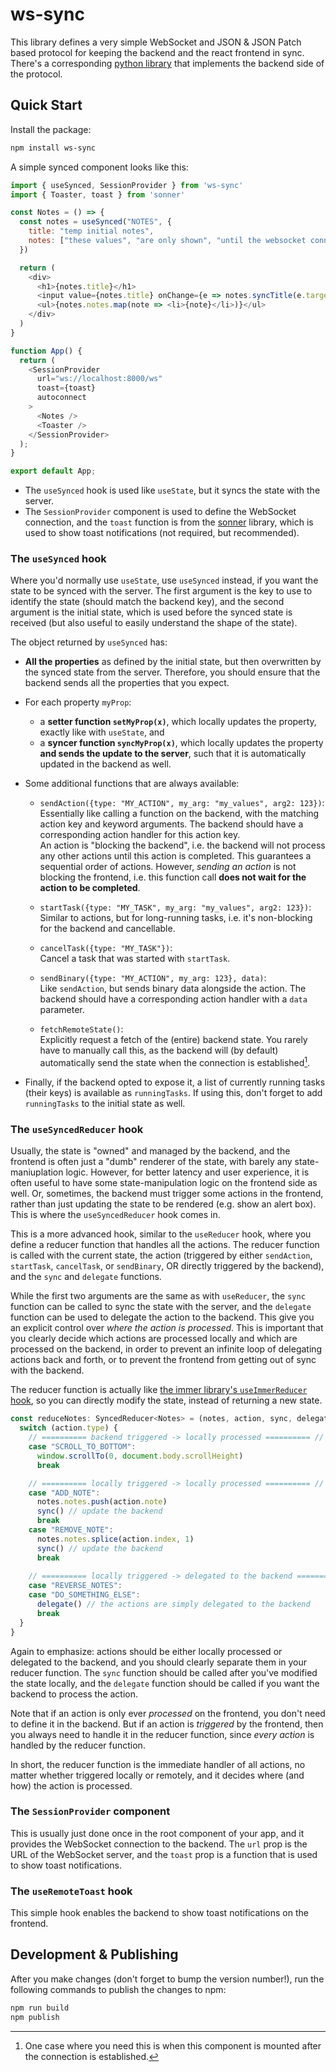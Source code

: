# ws-sync

This library defines a very simple WebSocket and JSON & JSON Patch based protocol for keeping the backend and the react frontend in sync. There's a corresponding [python library](https://github.com/JoongWonSeo/ws-sync) that implements the backend side of the protocol.


## Quick Start

Install the package:

```bash
npm install ws-sync
```

A simple synced component looks like this:

```javascript
import { useSynced, SessionProvider } from 'ws-sync'
import { Toaster, toast } from 'sonner'

const Notes = () => {
  const notes = useSynced("NOTES", {
    title: "temp initial notes",
    notes: ["these values", "are only shown", "until the websocket connects"],
  })

  return (
    <div>
      <h1>{notes.title}</h1>
      <input value={notes.title} onChange={e => notes.syncTitle(e.target.value)} />
      <ul>{notes.notes.map(note => <li>{note}</li>)}</ul>
    </div>
  )
}

function App() {
  return (
    <SessionProvider
      url="ws://localhost:8000/ws"
      toast={toast}
      autoconnect
    >
      <Notes />
      <Toaster />
    </SessionProvider>
  );
}

export default App;
```

- The `useSynced` hook is used like `useState`, but it syncs the state with the server.
- The `SessionProvider` component is used to define the WebSocket connection, and the `toast` function is from the [sonner](https://sonner.emilkowal.ski/) library, which is used to show toast notifications (not required, but recommended).


### The `useSynced` hook

Where you'd normally use `useState`, use `useSynced` instead, if you want the state to be synced with the server. The first argument is the key to use to identify the state (should match the backend key), and the second argument is the initial state, which is used before the synced state is received (but also useful to easily understand the shape of the state).

The object returned by `useSynced` has:

- **All the properties** as defined by the initial state, but then overwritten by the synced state from the server. Therefore, you should ensure that the backend sends all the properties that you expect.

- For each property `myProp`:
    - a **setter function `setMyProp(x)`**, which locally updates the property, exactly like with `useState`, and
    - a **syncer function `syncMyProp(x)`**, which locally updates the property **and sends the update to the server**, such that it is automatically updated in the backend as well.

- Some additional functions that are always available:
    - `sendAction({type: "MY_ACTION", my_arg: "my_values", arg2: 123})`:  
    Essentially like calling a function on the backend, with the matching action key and keyword arguments. The backend should have a corresponding action handler for this action key.  
    An action is "blocking the backend", i.e. the backend will not process any other actions until this action is completed. This guarantees a sequential order of actions. However, *sending an action* is not blocking the frontend, i.e. this function call **does not wait for the action to be completed**.

    - `startTask({type: "MY_TASK", my_arg: "my_values", arg2: 123})`:  
    Similar to actions, but for long-running tasks, i.e. it's non-blocking for the backend and cancellable.

    - `cancelTask({type: "MY_TASK"})`:  
    Cancel a task that was started with `startTask`.

    - `sendBinary({type: "MY_ACTION", my_arg: 123}, data)`:  
    Like `sendAction`, but sends binary data alongside the action. The backend should have a corresponding action handler with a `data` parameter.

    - `fetchRemoteState()`:  
    Explicitly request a fetch of the (entire) backend state. You rarely have to manually call this, as the backend will (by default) automatically send the state when the connection is established[^1].
    
- Finally, if the backend opted to expose it, a list of currently running tasks (their keys) is available as `runningTasks`. If using this, don't forget to add `runningTasks` to the initial state as well.

[^1]: One case where you need this is when this component is mounted after the connection is established.


### The `useSyncedReducer` hook

Usually, the state is "owned" and managed by the backend, and the frontend is often just a "dumb" renderer of the state, with barely any state-maniuplation logic. However, for better latency and user experience, it is often useful to have some state-manipulation logic on the frontend side as well. Or, sometimes, the backend must trigger some actions in the frontend, rather than just updating the state to be rendered (e.g. show an alert box). This is where the `useSyncedReducer` hook comes in.

This is a more advanced hook, similar to the `useReducer` hook, where you define a reducer function that handles all the actions. The reducer function is called with the current state, the action (triggered by either `sendAction`, `startTask`, `cancelTask`, or `sendBinary`, OR directly triggered by the backend), and the `sync` and `delegate` functions.

While the first two arguments are the same as with `useReducer`, the `sync` function can be called to sync the state with the server, and the `delegate` function can be used to delegate the action to the backend. This give you an explicit control over *where the action is processed*. This is important that you clearly decide which actions are processed locally and which are processed on the backend, in order to prevent an infinite loop of delegating actions back and forth, or to prevent the frontend from getting out of sync with the backend.

The reducer function is actually like [the immer library's `useImmerReducer` hook](https://immerjs.github.io/immer/example-setstate#useimmerreducer), so you can directly modify the state, instead of returning a new state.

```javascript
const reduceNotes: SyncedReducer<Notes> = (notes, action, sync, delegate) => {
  switch (action.type) {
    // ========== backend triggered -> locally processed ========== //
    case "SCROLL_TO_BOTTOM":
      window.scrollTo(0, document.body.scrollHeight)
      break

    // ========== locally triggered -> locally processed ========== //
    case "ADD_NOTE":
      notes.notes.push(action.note)
      sync() // update the backend
      break
    case "REMOVE_NOTE":
      notes.notes.splice(action.index, 1)
      sync() // update the backend
      break
    
    // ========== locally triggered -> delegated to the backend ========== //
    case "REVERSE_NOTES":
    case "DO_SOMETHING_ELSE":
      delegate() // the actions are simply delegated to the backend
      break
  }
}
```

Again to emphasize: actions should be either locally processed or delegated to the backend, and you should clearly separate them in your reducer function. The `sync` function should be called after you've modified the state locally, and the `delegate` function should be called if you want the backend to process the action.

Note that if an action is only ever *processed* on the frontend, you don't need to define it in the backend. But if an action is *triggered* by the frontend, then you always need to handle it in the reducer function, since *every action* is handled by the reducer function.

In short, the reducer function is the immediate handler of all actions, no matter whether triggered locally or remotely, and it decides where (and how) the action is processed.


### The `SessionProvider` component

This is usually just done once in the root component of your app, and it provides the WebSocket connection to the backend. The `url` prop is the URL of the WebSocket server, and the `toast` prop is a function that is used to show toast notifications.


### The `useRemoteToast` hook

This simple hook enables the backend to show toast notifications on the frontend.


## Development & Publishing

After you make changes (don't forget to bump the version number!), run the following commands to publish the changes to npm:

```bash
npm run build
npm publish
```